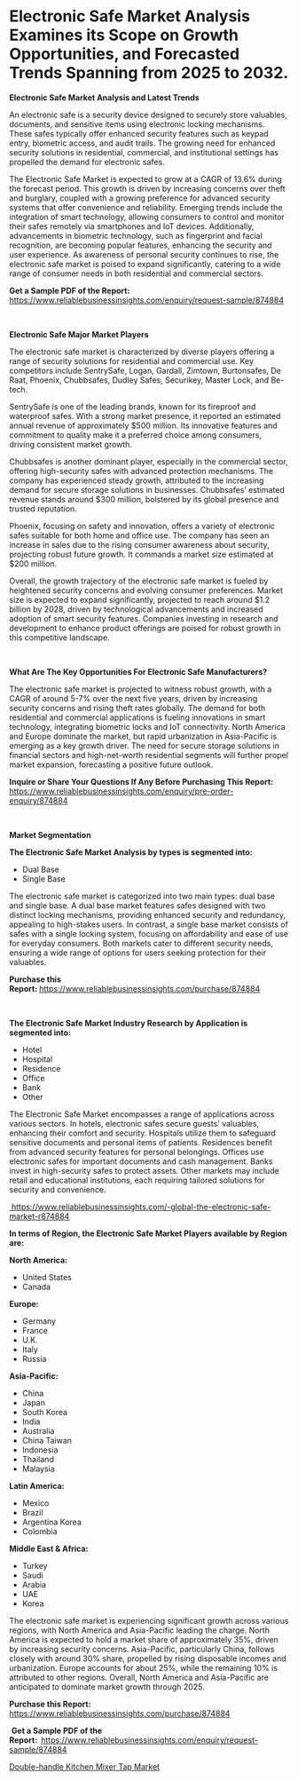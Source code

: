 <p><h1>Electronic Safe Market Analysis Examines its Scope on Growth Opportunities, and Forecasted Trends Spanning from 2025 to 2032.</h1></p><p><strong>Electronic Safe Market Analysis and Latest Trends</strong></p>
<p><p>An electronic safe is a security device designed to securely store valuables, documents, and sensitive items using electronic locking mechanisms. These safes typically offer enhanced security features such as keypad entry, biometric access, and audit trails. The growing need for enhanced security solutions in residential, commercial, and institutional settings has propelled the demand for electronic safes.</p><p>The Electronic Safe Market is expected to grow at a CAGR of 13.6% during the forecast period. This growth is driven by increasing concerns over theft and burglary, coupled with a growing preference for advanced security systems that offer convenience and reliability. Emerging trends include the integration of smart technology, allowing consumers to control and monitor their safes remotely via smartphones and IoT devices. Additionally, advancements in biometric technology, such as fingerprint and facial recognition, are becoming popular features, enhancing the security and user experience. As awareness of personal security continues to rise, the electronic safe market is poised to expand significantly, catering to a wide range of consumer needs in both residential and commercial sectors.</p></p>
<p><strong>Get a Sample PDF of the Report:&nbsp;</strong> <a href="https://www.reliablebusinessinsights.com/enquiry/request-sample/874884?utm_campaign=3273&utm_medium=2&utm_source=Github&utm_content=ia&utm_term=21032025&utm_id=electronic-safe">https://www.reliablebusinessinsights.com/enquiry/request-sample/874884</a></p>
<p>&nbsp;</p>
<p><strong>Electronic Safe Major Market Players</strong></p>
<p><p>The electronic safe market is characterized by diverse players offering a range of security solutions for residential and commercial use. Key competitors include SentrySafe, Logan, Gardall, Zimtown, Burtonsafes, De Raat, Phoenix, Chubbsafes, Dudley Safes, Securikey, Master Lock, and Be-tech. </p><p>SentrySafe is one of the leading brands, known for its fireproof and waterproof safes. With a strong market presence, it reported an estimated annual revenue of approximately $500 million. Its innovative features and commitment to quality make it a preferred choice among consumers, driving consistent market growth.</p><p>Chubbsafes is another dominant player, especially in the commercial sector, offering high-security safes with advanced protection mechanisms. The company has experienced steady growth, attributed to the increasing demand for secure storage solutions in businesses. Chubbsafes’ estimated revenue stands around $300 million, bolstered by its global presence and trusted reputation.</p><p>Phoenix, focusing on safety and innovation, offers a variety of electronic safes suitable for both home and office use. The company has seen an increase in sales due to the rising consumer awareness about security, projecting robust future growth. It commands a market size estimated at $200 million.</p><p>Overall, the growth trajectory of the electronic safe market is fueled by heightened security concerns and evolving consumer preferences. Market size is expected to expand significantly, projected to reach around $1.2 billion by 2028, driven by technological advancements and increased adoption of smart security features. Companies investing in research and development to enhance product offerings are poised for robust growth in this competitive landscape.</p></p>
<p>&nbsp;</p>
<p><strong>What Are The Key Opportunities For Electronic Safe Manufacturers?</strong></p>
<p><p>The electronic safe market is projected to witness robust growth, with a CAGR of around 5-7% over the next five years, driven by increasing security concerns and rising theft rates globally. The demand for both residential and commercial applications is fueling innovations in smart technology, integrating biometric locks and IoT connectivity. North America and Europe dominate the market, but rapid urbanization in Asia-Pacific is emerging as a key growth driver. The need for secure storage solutions in financial sectors and high-net-worth residential segments will further propel market expansion, forecasting a positive future outlook.</p></p>
<p><strong>Inquire or Share Your Questions If Any Before Purchasing This Report:</strong> <a href="https://www.reliablebusinessinsights.com/enquiry/pre-order-enquiry/874884?utm_campaign=3273&utm_medium=2&utm_source=Github&utm_content=ia&utm_term=21032025&utm_id=electronic-safe">https://www.reliablebusinessinsights.com/enquiry/pre-order-enquiry/874884</a></p>
<p>&nbsp;</p>
<p><strong>Market Segmentation</strong></p>
<p><strong>The Electronic Safe Market Analysis by types is segmented into:</strong></p>
<p><ul><li>Dual Base</li><li>Single Base</li></ul></p>
<p><p>The electronic safe market is categorized into two main types: dual base and single base. A dual base market features safes designed with two distinct locking mechanisms, providing enhanced security and redundancy, appealing to high-stakes users. In contrast, a single base market consists of safes with a single locking system, focusing on affordability and ease of use for everyday consumers. Both markets cater to different security needs, ensuring a wide range of options for users seeking protection for their valuables.</p></p>
<p><strong>Purchase this Report:&nbsp;</strong><a href="https://www.reliablebusinessinsights.com/purchase/874884?utm_campaign=3273&utm_medium=2&utm_source=Github&utm_content=ia&utm_term=21032025&utm_id=electronic-safe">https://www.reliablebusinessinsights.com/purchase/874884</a></p>
<p>&nbsp;</p>
<p><strong>The Electronic Safe Market Industry Research by Application is segmented into:</strong></p>
<p><ul><li>Hotel</li><li>Hospital</li><li>Residence</li><li>Office</li><li>Bank</li><li>Other</li></ul></p>
<p><p>The Electronic Safe Market encompasses a range of applications across various sectors. In hotels, electronic safes secure guests' valuables, enhancing their comfort and security. Hospitals utilize them to safeguard sensitive documents and personal items of patients. Residences benefit from advanced security features for personal belongings. Offices use electronic safes for important documents and cash management. Banks invest in high-security safes to protect assets. Other markets may include retail and educational institutions, each requiring tailored solutions for security and convenience.</p></p>
<p><a href="https://www.reliablebusinessinsights.com/-global-the-electronic-safe-market-r874884?utm_campaign=3273&utm_medium=2&utm_source=Github&utm_content=ia&utm_term=21032025&utm_id=electronic-safe">&nbsp;https://www.reliablebusinessinsights.com/-global-the-electronic-safe-market-r874884</a></p>
<p><strong>In terms of Region, the Electronic Safe Market Players available by Region are:</strong></p>
<p>
    <p> <strong> North America: </strong>
        <ul>
            <li>United States</li>
            <li>Canada</li>
        </ul>
        </p> 
    <p> <strong> Europe: </strong>
        <ul>
            <li>Germany</li>
            <li>France</li>
            <li>U.K.</li>
            <li>Italy</li>
            <li>Russia</li>
        </ul>
        </p> 
    <p> <strong> Asia-Pacific: </strong>
        <ul>
            <li>China</li>
            <li>Japan</li>
            <li>South Korea</li>
            <li>India</li>
            <li>Australia</li>
            <li>China Taiwan</li>
            <li>Indonesia</li>
            <li>Thailand</li>
            <li>Malaysia</li>
        </ul>
        </p> 
    <p> <strong> Latin America: </strong>
        <ul>
            <li>Mexico</li>
            <li>Brazil</li>
            <li>Argentina Korea</li>
            <li>Colombia</li>
        </ul>
        </p> 
    <p> <strong> Middle East & Africa: </strong>
        <ul>
            <li>Turkey</li>
            <li>Saudi</li>
            <li>Arabia</li>
            <li>UAE</li>
            <li>Korea</li>
        </ul>
    </p>
    </p>
<p><p>The electronic safe market is experiencing significant growth across various regions, with North America and Asia-Pacific leading the charge. North America is expected to hold a market share of approximately 35%, driven by increasing security concerns. Asia-Pacific, particularly China, follows closely with around 30% share, propelled by rising disposable incomes and urbanization. Europe accounts for about 25%, while the remaining 10% is attributed to other regions. Overall, North America and Asia-Pacific are anticipated to dominate market growth through 2025.</p></p>
<p><strong>Purchase this Report: </strong><a href="https://www.reliablebusinessinsights.com/purchase/874884?utm_campaign=3273&utm_medium=2&utm_source=Github&utm_content=ia&utm_term=21032025&utm_id=electronic-safe">https://www.reliablebusinessinsights.com/purchase/874884</a></p>
<p>&nbsp;<strong>Get a Sample PDF of the Report:&nbsp;&nbsp;</strong><a href="https://www.reliablebusinessinsights.com/enquiry/request-sample/874884?utm_campaign=3273&utm_medium=2&utm_source=Github&utm_content=ia&utm_term=21032025&utm_id=electronic-safe">https://www.reliablebusinessinsights.com/enquiry/request-sample/874884</a></p>
<p><strong></strong></p>
<p><p><a href="https://github.com/fraryatena85/Market-Research-Report-List-1/blob/main/double-handle-kitchen-mixer-tap-market.md?utm_campaign=3273&utm_medium=2&utm_source=Github&utm_content=ia&utm_term=21032025&utm_id=electronic-safe">Double-handle Kitchen Mixer Tap Market</a></p></p>